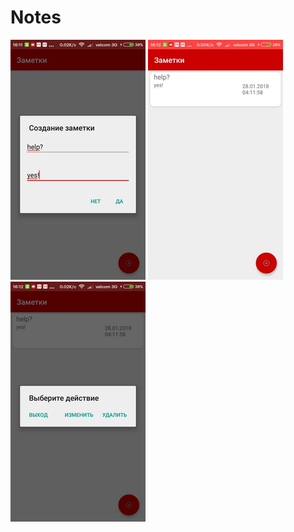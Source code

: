 # Notes

![Иллюстрация к проекту](https://github.com/ermeichook/Notes/blob/master/img/1.jpg) ![Иллюстрация к проекту](https://github.com/ermeichook/Notes/blob/master/img/2.jpg) ![Иллюстрация к проекту](https://github.com/ermeichook/Notes/blob/master/img/3.png)
